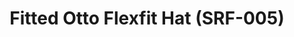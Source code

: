 ---
ee_id: '4144'
site: '1'
type: '2'
url: 2014-007-fitted-otto-flexfit-hat-srf-005
title: Fitted Otto Flexfit Hat (SRF-005)
year: '2014'
display_year: '2014'
medium: Otto Flexfit Hat
dims: S/M L/XL
pitch: White Hat with Embroidered Red Arcangel Surfware Logo.
ps:
live_url:
related:
youtube:
related_code:
imgs: srf-005-fitted-hat-2014-007-full-1-database-ih.jpg
subheading:
download:
add_credit: Cory Arcangel for Arcangel Surfware
add_credits:
commission:
layout: things-i-made
---